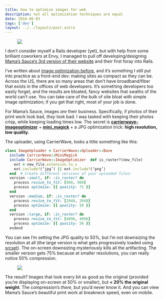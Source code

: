 ```yaml
---
title: how to optimize images for web
description: not all optimization techniques are equal
date: 2016-06-03
tags: ['dev']
layout: ../../layouts/post.astro
---
```


<figure><img src="https://miro.medium.com/max/1400/1*-NIO56PqC98E1k9ruqQ5Kw.jpeg"></figure>

I don’t consider myself a Rails developer (yet), but with help from some brilliant coworkers at
Envy, I managed to pull off developing/designing
[Mama’s Sauce’s 3rd version of their website](http://mamas-sauce.com) and their first foray into
Rails.

I’ve written about
[image optimization before](http://madewithenvy.com/ecosystem/articles/2014/image-optimization/),
and it’s something I still put into practice as a front-end dev: making sites as compact as they can
be. Across the US, there are so many areas that don’t have broadband/fiber that exists in the
offices of web developers. It’s something developers too easily forget, and the results are bloated,
fancy websites that swaths of the world can’t use. You can take care of the bulk of site bloat with
simple image optimization; if you get that right, most of your job is done.

For Mama’s Sauce, images _are_ their business. Specifically, if photos of their print work look bad,
_they_ look bad. I was tasked with keeping their photos crisp, while keeping loading times low. The
secret is [**carrierwave-imageoptimizer**](https://github.com/jtescher/carrierwave-imageoptimizer) +
[**mini_magick**](https://github.com/minimagick/minimagick) + a JPG optimization trick: **high
resolution, low quality.**

The uploader, using CarrierWave, looks a little something like this:

```rb
class ImageUploader < CarrierWave::Uploader::Base
  include CarrierWave::MiniMagick
  include CarrierWave::ImageOptimizer  def is_raster?(new_file)
    ext = new_file.extension.to_s
    ext.include?(‘jpg’) || ext.include?(‘png’)
  end  # Create different versions of your uploaded files:
  version :small, if: :is_raster? do
    process resize_to_fit: [960, 960]
    process optimize: [{ quality: 75 }]
  end
  version :medium, if: :is_raster? do
    process resize_to_fit: [2048, 2048]
    process optimize: [{ quality: 50 }]
  end
  version :large, if: :is_raster? do
    process resize_to_fit: [4096, 4096]
    process optimize: [{ quality: 50 }]
  endend
```

You can see I’m setting the JPG quality to 50%, but I’m not downsizing the resolution at all (the
large version is what gets progressively loaded using
[srcset](https://css-tricks.com/responsive-images-youre-just-changing-resolutions-use-srcset/)). The
on-screen downsizing mysteriously kills all the artifacting. The smaller version gets 75% because at
smaller resolutions, you can really notice 50% compression.

<figure><img src="https://miro.medium.com/max/60/1*xXCEeIYyVycM6VkNwCfJRA.jpeg?q=20"></figure>

The result? Images that look every bit as good as the original (provided you’re displaying on-screen
at 50% or smaller), but **< 20% the original weight**. The compression’s _there_, but you’d never
know it. And you can view Mama’s Sauce’s beautiful print work at breakneck speed, even on mobile.
